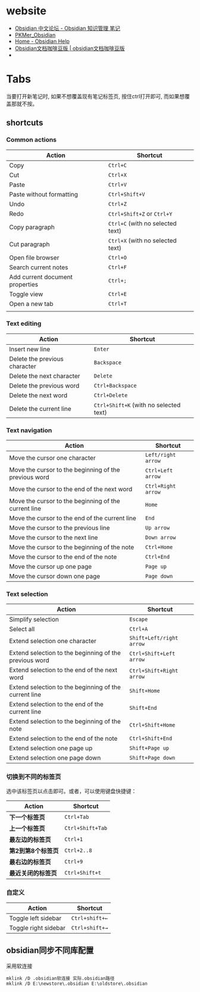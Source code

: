 
# website
- [Obsidian 中文论坛 - Obsidian 知识管理 笔记](https://forum-zh.obsidian.md/)
- [PKMer_Obsidian](https://pkmer.cn/Pkmer-Docs/10-obsidian/obsidian/)
- [Home - Obsidian Help](https://help.obsidian.md/)
- [Obsidian文档咖啡豆版 | obsidian文档咖啡豆版](https://obsidian.vip/zh/)
- 

# Tabs
当要打开新笔记时, 如果不想覆盖现有笔记标签页, 按住ctrl打开即可, 而如果想覆盖那就不按。
## shortcuts
### Common actions 

| Action                          | Shortcut                         |
| ------------------------------- | -------------------------------- |
| Copy                            | `Ctrl+C`                         |
| Cut                             | `Ctrl+X`                         |
| Paste                           | `Ctrl+V`                         |
| Paste without formatting        | `Ctrl+Shift+V`                   |
| Undo                            | `Ctrl+Z`                         |
| Redo                            | `Ctrl+Shift+Z` or `Ctrl+Y`       |
| Copy paragraph                  | `Ctrl+C` (with no selected text) |
| Cut paragraph                   | `Ctrl+X` (with no selected text) |
| Open file browser               | `Ctrl+O`                         |
| Search current notes            | `Ctrl+F`                         |
| Add current document properties | `Ctrl+;`                         |
| Toggle view                     | `Ctrl+E`                         |
| Open a new tab                  | `Ctrl+T`                         |
|                                 |                                  |

### Text editing 

| Action                        | Shortcut                               |
| ----------------------------- | -------------------------------------- |
| Insert new line               | `Enter`                                |
| Delete the previous character | `Backspace`                            |
| Delete the next character     | `Delete`                               |
| Delete the previous word      | `Ctrl+Backspace`                       |
| Delete the next word          | `Ctrl+Delete`                          |
| Delete the current line       | `Ctrl+Shift+K` (with no selected text) |

### Text navigation 

|Action|Shortcut|
|---|---|
|Move the cursor one character|`Left/right arrow`|
|Move the cursor to the beginning of the previous word|`Ctrl+Left arrow`|
|Move the cursor to the end of the next word|`Ctrl+Right arrow`|
|Move the cursor to the beginning of the current line|`Home`|
|Move the cursor to the end of the current line|`End`|
|Move the cursor to the previous line|`Up arrow`|
|Move the cursor to the next line|`Down arrow`|
|Move the cursor to the beginning of the note|`Ctrl+Home`|
|Move the cursor to the end of the note|`Ctrl+End`|
|Move the cursor up one page|`Page up`|
|Move the cursor down one page|`Page down`|

### Text selection 

|Action|Shortcut|
|---|---|
|Simplify selection|`Escape`|
|Select all|`Ctrl+A`|
|Extend selection one character|`Shift+Left/right arrow`|
|Extend selection to the beginning of the previous word|`Ctrl+Shift+Left arrow`|
|Extend selection to the end of the next word|`Ctrl+Shift+Right arrow`|
|Extend selection to the beginning of the current line|`Shift+Home`|
|Extend selection to the end of the current line|`Shift+End`|
|Extend selection to the beginning of the note|`Ctrl+Shift+Home`|
|Extend selection to the end of the note|`Ctrl+Shift+End`|
|Extend selection one page up|`Shift+Page up`|
|Extend selection one page down|`Shift+Page down`|

### 切换到不同的标签页 
选中该标签页以点击即可。或者，可以使用键盘快捷键：

| Action        | Shortcut         |
| ------------- | ---------------- |
| **下一个标签页**    | `Ctrl+Tab`       |
| **上一个标签页**    | `Ctrl+Shift+Tab` |
| **最左边的标签页**   | `Ctrl+1`         |
| **第2到第8个标签页** | `Ctrl+2..8`      |
| **最右边的标签页**   | `Ctrl+9`         |
| **最近关闭的标签页**  | `Ctrl+Shift+t`   |
### 自定义

| Action               | Shortcut       |
| -------------------- | -------------- |
| Toggle left sidebar  | `Ctrl+shift+←` |
| Toggle right sidebar | `Ctrl+shift+→` |

## obsidian同步不同库配置

采用软连接
```
mklink /D .obsidian软连接 实际.obsidian路径
mklink /D E:\newstore\.obsidian E:\oldstore\.obsidian
```